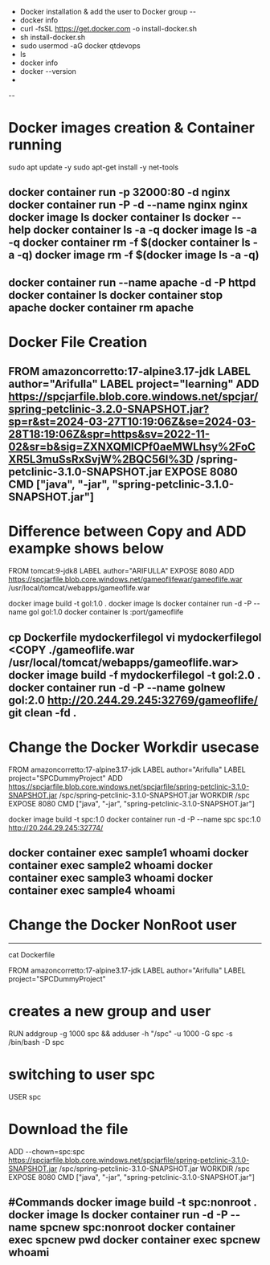 
* Docker installation & add the user to Docker group
--
 *  docker info
 *  curl -fsSL https://get.docker.com -o install-docker.sh
 *  sh install-docker.sh
 *  sudo usermod -aG docker qtdevops
 *  ls
 *  docker info
 *  docker --version
 * 
--
# Docker images creation & Container running
sudo apt update -y
sudo apt-get install -y net-tools

docker container run -p 32000:80 -d nginx
docker container run -P -d --name nginx nginx
docker image ls
docker container ls
docker --help
docker container ls -a -q
docker image ls -a -q
docker container rm -f $(docker container ls -a -q)
docker image rm -f $(docker image ls -a -q)
--
docker container run --name apache -d -P httpd
docker container ls
docker container stop apache
docker container rm apache
--------------------------------------------------------
#  Docker File Creation
FROM amazoncorretto:17-alpine3.17-jdk
LABEL author="Arifulla"
LABEL project="learning"
ADD https://spcjarfile.blob.core.windows.net/spcjar/spring-petclinic-3.2.0-SNAPSHOT.jar?sp=r&st=2024-03-27T10:19:06Z&se=2024-03-28T18:19:06Z&spr=https&sv=2022-11-02&sr=b&sig=ZXNXQMlCPf0aeMWLhsy%2FoCXR5L3muSsRxSvjW%2BQC56I%3D /spring-petclinic-3.1.0-SNAPSHOT.jar
EXPOSE 8080
CMD ["java", "-jar", "spring-petclinic-3.1.0-SNAPSHOT.jar"]
----------------------------------------------------------
# Difference between Copy and ADD exampke shows below

FROM tomcat:9-jdk8
LABEL author="ARIFULLA"
EXPOSE 8080
ADD https://spcjarfile.blob.core.windows.net/gameoflifewar/gameoflife.war /usr/local/tomcat/webapps/gameoflife.war

docker image build -t gol:1.0 .
docker image ls
docker container run -d -P --name gol gol:1.0 
docker container ls
<publicip>:port/gameoflife

cp Dockerfile mydockerfilegol
vi mydockerfilegol
<COPY ./gameoflife.war /usr/local/tomcat/webapps/gameoflife.war>
docker image build -f mydockerfilegol -t gol:2.0 .
docker container run -d -P --name golnew gol:2.0
http://20.244.29.245:32769/gameoflife/
git clean -fd .
-------------------------------------------

# Change the Docker Workdir usecase
FROM amazoncorretto:17-alpine3.17-jdk
LABEL author="Arifulla" 
LABEL project="SPCDummyProject"
ADD https://spcjarfile.blob.core.windows.net/spcjarfile/spring-petclinic-3.1.0-SNAPSHOT.jar /spc/spring-petclinic-3.1.0-SNAPSHOT.jar
WORKDIR /spc
EXPOSE 8080
CMD ["java", "-jar", "spring-petclinic-3.1.0-SNAPSHOT.jar"]

docker image build -t spc:1.0
docker container run -d -P --name spc spc:1.0
http://20.244.29.245:32774/

docker container exec sample1 whoami
docker container exec sample2 whoami
docker container exec sample3 whoami
docker container exec sample4 whoami
---------------------------------------------------------
# Change the Docker NonRoot user
----------------
cat Dockerfile

FROM amazoncorretto:17-alpine3.17-jdk
LABEL author="Arifulla" 
LABEL project="SPCDummyProject"
# creates a new group and user
RUN addgroup -g 1000 spc && adduser -h "/spc" -u 1000 -G spc -s /bin/bash -D spc
# switching to user spc
USER spc
# Download the file
ADD --chown=spc:spc https://spcjarfile.blob.core.windows.net/spcjarfile/spring-petclinic-3.1.0-SNAPSHOT.jar /spc/spring-petclinic-3.1.0-SNAPSHOT.jar
WORKDIR /spc
EXPOSE 8080
CMD ["java", "-jar", "spring-petclinic-3.1.0-SNAPSHOT.jar"]

#Commands
docker image build -t spc:nonroot .
docker image ls
docker container run -d -P --name spcnew spc:nonroot
docker container exec spcnew pwd
docker container exec spcnew whoami
-----------------





